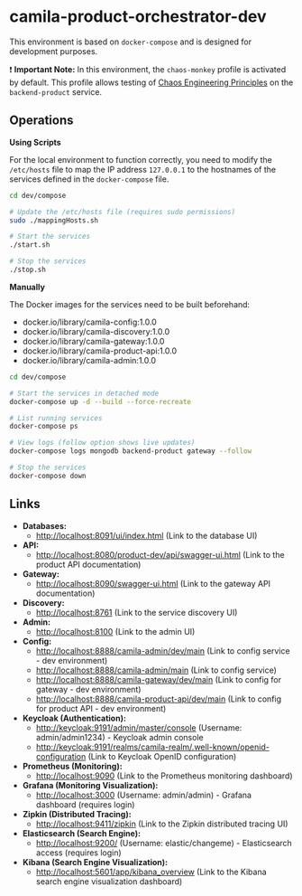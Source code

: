 # camila-product-orchestrator-dev

This environment is based on `docker-compose` and is designed for development purposes.

❗  **Important Note:** In this environment, the `chaos-monkey` profile is activated by default. This profile allows testing of [Chaos Engineering Principles](https://principlesofchaos.org/) on the `backend-product` service.

## Operations

**Using Scripts**

For the local environment to function correctly, you need to modify the `/etc/hosts` file to map the IP address `127.0.0.1` to the hostnames of the services defined in the `docker-compose` file.

```bash
cd dev/compose

# Update the /etc/hosts file (requires sudo permissions)
sudo ./mappingHosts.sh

# Start the services
./start.sh

# Stop the services
./stop.sh
```

**Manually**

The Docker images for the services need to be built beforehand:

* docker.io/library/camila-config:1.0.0
* docker.io/library/camila-discovery:1.0.0
* docker.io/library/camila-gateway:1.0.0
* docker.io/library/camila-product-api:1.0.0
* docker.io/library/camila-admin:1.0.0

```bash
cd dev/compose

# Start the services in detached mode
docker-compose up -d --build --force-recreate

# List running services
docker-compose ps

# View logs (follow option shows live updates)
docker-compose logs mongodb backend-product gateway --follow

# Stop the services
docker-compose down
```

## Links

* **Databases:**
  * <http://localhost:8091/ui/index.html> (Link to the database UI)
* **API:**
  * <http://localhost:8080/product-dev/api/swagger-ui.html> (Link to the product API documentation)
* **Gateway:**
  * <http://localhost:8090/swagger-ui.html> (Link to the gateway API documentation)
* **Discovery:**
  * <http://localhost:8761> (Link to the service discovery UI)
* **Admin:**
  * <http://localhost:8100> (Link to the admin UI)
* **Config:**
  * <http://localhost:8888/camila-admin/dev/main> (Link to config service - dev environment)
  * <http://localhost:8888/camila-admin/main> (Link to config service)
  * <http://localhost:8888/camila-gateway/dev/main> (Link to config for gateway - dev environment)
  * <http://localhost:8888/camila-product-api/dev/main> (Link to config for product API - dev environment)
* **Keycloak (Authentication):**
  * <http://keycloak:9191/admin/master/console> (Username: admin/admin1234) - Keycloak admin console
  * <http://keycloak:9191/realms/camila-realm/.well-known/openid-configuration> (Link to Keycloak OpenID configuration)
* **Prometheus (Monitoring):**
  * <http://localhost:9090> (Link to the Prometheus monitoring dashboard)
* **Grafana (Monitoring Visualization):**
  * <http://localhost:3000> (Username: admin/admin) - Grafana dashboard (requires login)
* **Zipkin (Distributed Tracing):**
  * <http://localhost:9411/zipkin> (Link to the Zipkin distributed tracing UI)
* **Elasticsearch (Search Engine):**
  * <http://localhost:9200/> (Username: elastic/changeme) - Elasticsearch access (requires login)
* **Kibana (Search Engine Visualization):**
  * <http://localhost:5601/app/kibana_overview> (Link to the Kibana search engine visualization dashboard)
